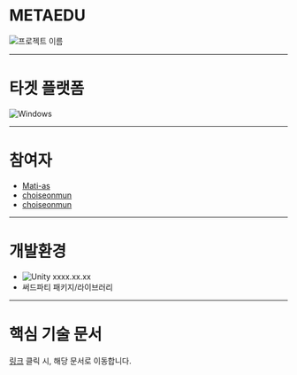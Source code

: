 # METAEDU



<!-- 아래는 추후 배포 시 사용합니다. -->
<!-- [![]...](링크) -->




<!-- [<img width=100% height=100% alt="프로젝트 이름" src="https://img.shields.io/badge/Google_Play-414141?style=for-the-badge&logo=google-play&logoColor=white)](https://play.google.com/store/apps/details?id=com.nexon.bluearchive](https://cdn.mos.cms.futurecdn.net/fFoCAtq7MbZqFk3wGvVbtd.jpg">](https://www.youtube.com/watch?v={유튜브 비디오 ID}) -->
<!-- https://www.youtube.com/watch?v=6eLQ-EPrnqM -->
<!--                               v={유튜브 비디오 ID} -->
<!-- 비디오의 경우 데모 시연의 느낌으로 스토리보드를 기획하세요. *구현한 콘텐츠가 어떻게 동작하는지를 보여주는 것*에 초점을 맞추며, 어떤 기술을 사용했네~ 어떻게 구현했네 이런 얘기는 일절 적지 않습니다. -->
<!-- 기술에 관련된 얘기는 서류에서 얘기하는 겁니다. -->
![프로젝트 이름](https://cdn.mos.cms.futurecdn.net/fFoCAtq7MbZqFk3wGvVbtd.jpg)

---

# 타겟 플랫폼
![Windows](https://img.shields.io/badge/Windows-0078D6?style=for-the-badge&logo=windows&logoColor=white)

---

# 참여자
<!-- [github 유저이름](github 프로필 링크) -->
- [Mati-as](https://github.com/Mati-as)
- [choiseonmun](https://github.com/ChoiSeonMun)
- [choiseonmun](https://github.com/ChoiSeonMun)  

---

# 개발환경
<!-- Unity 버전 꼭 적을 것 -->
- ![Unity](https://img.shields.io/badge/unity-%23000000.svg?style=for-the-badge&logo=unity&logoColor=white) xxxx.xx.xx
- 써드파티 패키지/라이브러리
  <!-- [패키지/라이브러리 이름](링크) 꼭 버전 쓰세요. -->

  
 ---
 
 # 핵심 기술 문서
 [링크](https://developstudy.tistory.com/72) 클릭 시, 해당 문서로 이동합니다.
